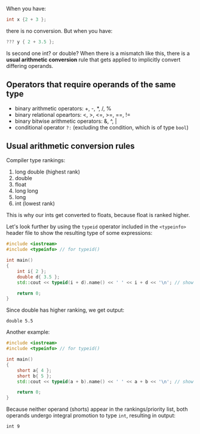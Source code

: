 When you have:
```cpp
int x {2 + 3 };
```

there is no conversion. But when you have:
```cpp
??? y { 2 + 3.5 };
```

Is second one int? or double? When there is a mismatch like this, there is a **usual arithmetic conversion** rule that gets applied to implicitly convert differing operands.

## Operators that require operands of the same type
- binary arithmetic operators: +, -, *, /, %
- binary relational opeartors: <, >, <=, >=, ==, !=
- binary bitwise arithmetic operators: &, ^, |
- conditional operator `?:` (excluding the condition, which is of type `bool`)

## Usual arithmetic conversion rules

Compiler type rankings:

1. long double (highest rank)
2. double
3. float
4. long long
5. long
6. int (lowest rank)

This is why our ints get converted to floats, because float is ranked higher.

Let's look further by using the `typeid` operator included in the `<typeinfo>` header file to show the resulting type of some expressions:

```cpp
#include <iostream>
#include <typeinfo> // for typeid()

int main()
{
    int i{ 2 };
    double d{ 3.5 };
    std::cout << typeid(i + d).name() << ' ' << i + d << '\n'; // show us the type of i + d

    return 0;
}
```

Since double has higher ranking, we get output:
```
double 5.5
```

Another example:
```cpp
#include <iostream>
#include <typeinfo> // for typeid()

int main()
{
    short a{ 4 };
    short b{ 5 };
    std::cout << typeid(a + b).name() << ' ' << a + b << '\n'; // show us the type of a + b

    return 0;
}
```

Because neither operand (shorts) appear in the rankings/priority list, both operands undergo integral promotion to type `int`, resulting in output:
```
int 9
```


